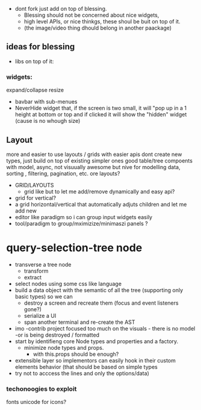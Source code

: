 
* dont fork  just add on top of blessing. 
  * Blessing should not be concerned about nice widgets, 
  * high level APIs, or nice thinkgs, these shoul be buit on top of it. 
  * (the image/video thing dhould belong in another paackage)

## ideas for blessing

 * libs on top of it:

### widgets: 

 expand/collapse
 resize
* bavbar with sub-menues
 * NeverHide widget that, if the screen is two small, it will "pop up in a 1 height at bottom or top and if clicked it will show the "hidden" widget (cause is no whough size)

## Layout
 
 more and easier to use layouts / grids with easier apis
 dont create new types, just build on top of existing simpler ones
 good table/tree compoents with model, async, not visuually awesome but nive for modelling data, sorting , filtering, pagination, etc.
 ore layouts? 
 * GRID/LAYOUTS
   * grid like but to let me add/remove dynamically and easy api?
  * grid for vertical?
  * a grid horizontal/vertical that automatically adjuts children and let me add new
  * editor like paradigm so i can group input widgets easily
* tool/paradigm to group/mximizize/minimaszi panels ? 

# query-selection-tree node

* transverse a tree node 
   * transform
   * extract
 * select nodes using some css like language
 * build a data object with the semantic of all the tree (supporting only basic types) so we can
   * destroy a screen and recreate them (focus and event listeners gone?)
   * serialize a UI
   * span another terminal and re-create the AST
 * imo -contrib project focused too much on the visuals - there is no model -or is being destroyed / formatted
 * start by identifieng core Node types and properties and a factory. 
    * minimize node types and props. 
      * with this.props should be enough?
 * extensible layer so implementors can easily hook in their custom elements behavior (that should be based on simple types
 * try not to acccess the lines and only the options/data)

### techonoogies to exploit
 
  fonts unicode for icons?